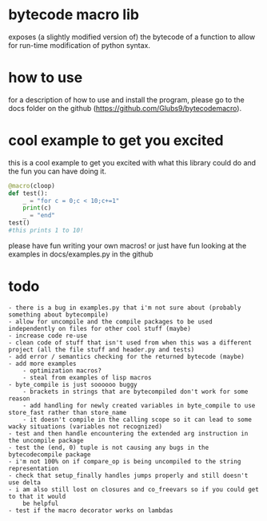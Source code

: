 # bytecode macro lib
exposes (a slightly modified version of) the bytecode of a function to allow for run-time modification of python syntax.

# how to use
for a description of how to use and install the program, please go to the docs folder on the github (https://github.com/Glubs9/bytecodemacro).

# cool example to get you excited
this is a cool example to get you excited with what this library could do and the fun you can have
doing it.

```python
@macro(cloop)
def test():
    _ = "for c = 0;c < 10;c+=1"
    print(c)
    _ = "end"
test()
#this prints 1 to 10!
```

please have fun writing your own macros! or just have fun looking at
the examples in docs/examples.py in the github

# todo
	- there is a bug in examples.py that i'm not sure about (probably something about bytecompile)
	- allow for uncompile and the compile packages to be used independently on files for other cool stuff (maybe)
	- increase code re-use
	- clean code of stuff that isn't used from when this was a different project (all the file stuff and header.py and tests)
	- add error / semantics checking for the returned bytecode (maybe)
	- add more examples
		- optimization macros?
		- steal from examples of lisp macros
	- byte_compile is just soooooo buggy
		- brackets in strings that are bytecompiled don't work for some reason
		- add handling for newly created variables in byte_compile to use store_fast rather than store_name
		- it doesn't compile in the calling scope so it can lead to some wacky situations (variables not recognized)
	- test and then handle encountering the extended arg instruction in the uncompile package
	- test the (end, 0) tuple is not causing any bugs in the bytecodecompile package
	- i'm not 100% on if compare_op is being uncompiled to the string representation
	- check that setup_finally handles jumps properly and still doesn't use delta
	- i am also still lost on closures and co_freevars so if you could get to that it would
		be helpful
	- test if the macro decorator works on lambdas
